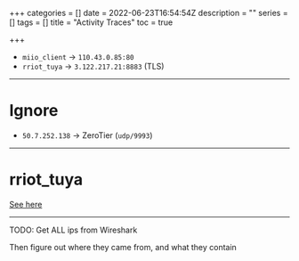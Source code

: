+++
categories = []
date = 2022-06-23T16:54:54Z
description = ""
series = []
tags = []
title = "Activity Traces"
toc = true

+++
* `miio_client` -> `110.43.0.85:80`
* `rriot_tuya` -> `3.122.217.21:8883` (TLS)

***

# Ignore

* `50.7.252.138` -> ZeroTier (`udp/9993`)

***

# rriot_tuya

[See here](../opt-rockrobo-rriot-rriot_tuya/)

***

TODO: Get ALL ips from Wireshark

Then figure out where they came from, and what they contain